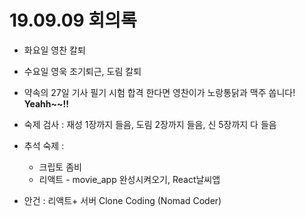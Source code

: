 # 19.09.09 회의록

- 화요일 영찬 칼퇴
- 수요일 영욱 조기퇴근, 도림 칼퇴
- 약속의 27일 기사 필기 시험 합격 한다면 영찬이가 노랑통닭과 맥주 쏩니다! **Yeahh~~!!**
- 숙제 검사 :  재성 1장까지 들음, 도림 2장까지 들음, 신 5장까지 다 들음
- 추석 숙제 : 
  - 크립토 좀비
  - 리액트 - movie_app 완성시켜오기, React날씨앱

- 안건 : 리액트+ 서버 Clone Coding (Nomad Coder)